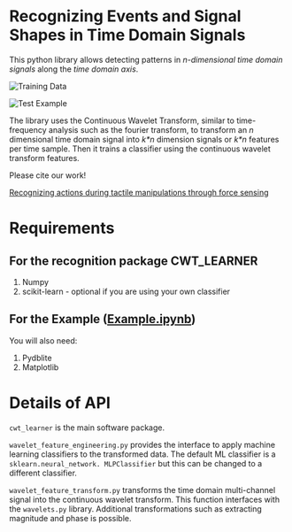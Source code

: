 # Recognizing Events and Signal Shapes in Time Domain Signals
This python library allows detecting patterns in *n-dimensional
time domain signals*
along the *time domain axis*.

![Training Data](https://github.com/gsubramani/SignalRecognition/training_data_fig.png "Training Data")

![Test Example](https://github.com/gsubramani/SignalRecognition/test_example_fig.png "Test Example")


The library uses the Continuous Wavelet Transform, similar to time-frequency 
 analysis such as the fourier transform, to transform an *n* dimensional
time domain signal into *k\*n* dimension signals or *k\*n* features per
time sample. Then it trains a classifier using the continuous wavelet transform
features. 

Please cite our work!

[Recognizing actions during tactile manipulations through force sensing](https://ieeexplore.ieee.org/abstract/document/8206302/)

# Requirements
## For the recognition package CWT_LEARNER
1. Numpy
1. scikit-learn - optional if you are using your own classifier

## For the Example ([Example.ipynb](https://github.com/gsubramani/SignalRecognition/blob/master/example.ipynb))
You will also need: 
1. Pydblite
1. Matplotlib

# Details of API
`cwt_learner` is the main software package.

`wavelet_feature_engineering.py` provides the interface to
apply machine learning classifiers to the transformed data. The 
default ML classifier is a `sklearn.neural_network. MLPClassifier`
but this can be changed to a different classifier. 

`wavelet_feature_transform.py` transforms the time domain multi-channel
 signal into the continuous wavelet transform. This function 
interfaces with the `wavelets.py` library. Additional transformations
 such as extracting magnitude and phase is possible.




